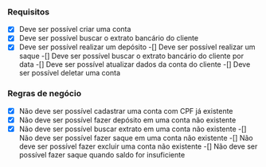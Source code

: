 ### Requisitos

-[x] Deve ser possível criar uma conta
-[x] Deve ser possível buscar o extrato bancário do cliente
-[x] Deve ser possível realizar um depósito
-[] Deve ser possível realizar um saque
-[] Deve ser possível buscar o extrato bancário do cliente por data
-[] Deve ser possível atualizar dados da conta do cliente
-[] Deve ser possível deletar uma conta

### Regras de negócio

-[x] Não deve ser possível cadastrar uma conta com CPF já existente
-[x] Não deve ser possível fazer depósito em uma conta não existente
-[x] Não deve ser possível buscar extrato em uma conta não existente
-[] Não deve ser possível fazer saque em uma conta não existente
-[] Não deve ser possível fazer excluir uma conta não existente
-[] Não deve ser possível fazer saque quando saldo for insuficiente
